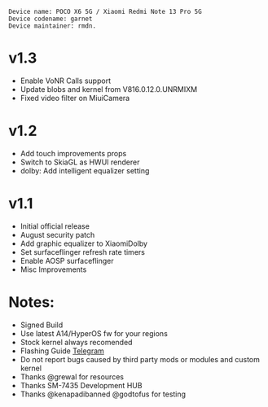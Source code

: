  ```
Device name: POCO X6 5G / Xiaomi Redmi Note 13 Pro 5G
Device codename: garnet
Device maintainer: rmdn.
```

# v1.3
- Enable VoNR Calls support
- Update blobs and kernel from V816.0.12.0.UNRMIXM
- Fixed video filter on MiuiCamera

# v1.2
- Add touch improvements props
- Switch to SkiaGL as HWUI renderer
- dolby: Add intelligent equalizer setting

# v1.1
- Initial official release
- August security patch
- Add graphic equalizer to XiaomiDolby
- Set surfaceflinger refresh rate timers
- Enable AOSP surfaceflinger
- Misc Improvements

# Notes:
- Signed Build
- Use latest A14/HyperOS fw for your regions
- Stock kernel always recomended
- Flashing Guide [Telegram](https://telegra.ph/Instructions-for-Flashing-ROM-on-Garnet-06-10)
- Do not report bugs caused by third party mods or modules and custom kernel
- Thanks @grewal for resources
- Thanks SM-7435 Development HUB
- Thanks @kenapadibanned @godtofus for testing
